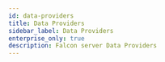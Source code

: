 ```yaml
---
id: data-providers
title: Data Providers
sidebar_label: Data Providers
enterprise_only: true
description: Falcon server Data Providers
---
```

